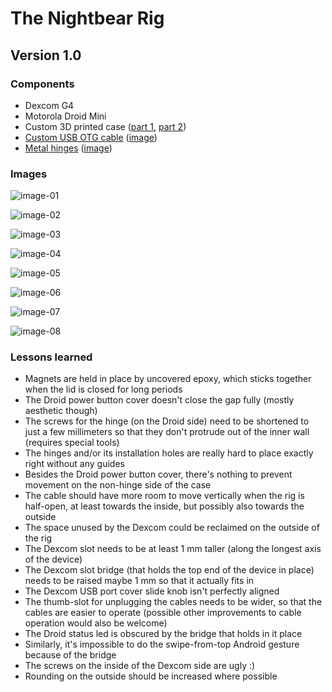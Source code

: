 # The Nightbear Rig

## Version 1.0

### Components

* Dexcom G4
* Motorola Droid Mini
* Custom 3D printed case ([part 1](nightscout_rig_v1.0_dex.stl), [part 2](nightscout_rig_v1.0_droid.stl))
* [Custom USB OTG cable](https://www.mimic-cables.com/products/nightscout-project-usb-cable) ([image](1.0/cable.png))
* [Metal hinges](https://www.k-rauta.fi/rautakauppa/ty%C3%B6kalut-ja-pienrauta/pienrauta/huonekalu--ja-v%C3%A4liovensaranat/kaapinsarana-prof-suora-25x19-fe-zn-2kpl) ([image](1.0/hinges.jpg))

### Images

![image-01](1.0/tinkercad-01.png)

![image-02](1.0/tinkercad-02.png)

![image-03](1.0/IMG_20160710_142032.jpg)

![image-04](1.0/IMG_20160710_142314.jpg)

![image-05](1.0/IMG_20160710_142432.jpg)

![image-06](1.0/IMG_20160710_142527.jpg)

![image-07](1.0/IMG_20160710_142742.jpg)

![image-08](1.0/IMG_20160710_142721.jpg)

### Lessons learned

* Magnets are held in place by uncovered epoxy, which sticks together when the lid is closed for long periods
* The Droid power button cover doesn't close the gap fully (mostly aesthetic though)
* The screws for the hinge (on the Droid side) need to be shortened to just a few millimeters so that they don't protrude out of the inner wall (requires special tools)
* The hinges and/or its installation holes are really hard to place exactly right without any guides
* Besides the Droid power button cover, there's nothing to prevent movement on the non-hinge side of the case
* The cable should have more room to move vertically when the rig is half-open, at least towards the inside, but possibly also towards the outside
* The space unused by the Dexcom could be reclaimed on the outside of the rig
* The Dexcom slot needs to be at least 1 mm taller (along the longest axis of the device)
* The Dexcom slot bridge (that holds the top end of the device in place) needs to be raised maybe 1 mm so that it actually fits in
* The Dexcom USB port cover slide knob isn't perfectly aligned
* The thumb-slot for unplugging the cables needs to be wider, so that the cables are easier to operate (possible other improvements to cable operation would also be welcome)
* The Droid status led is obscured by the bridge that holds in it place
* Similarly, it's impossible to do the swipe-from-top Android gesture because of the bridge
* The screws on the inside of the Dexcom side are ugly :)
* Rounding on the outside should be increased where possible
